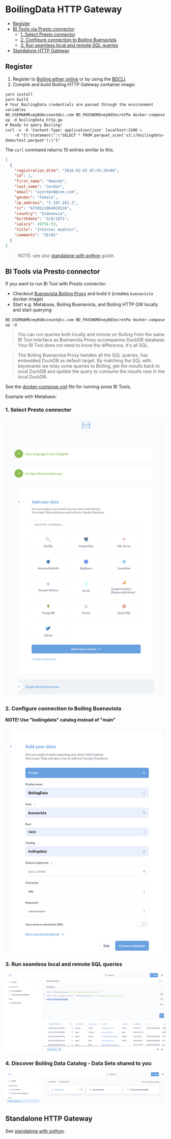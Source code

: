 # BoilingData HTTP Gateway

- [Register](#register)
- [BI Tools via Presto connector](#bi-tools-via-presto-connector)
  - [1. Select Presto connector](#1-select-presto-connector)
  - [2. Configure connection to Boiling Buenavista](#2-configure-connection-to-boiling-buenavista)
  - [3. Run seamless local and remote SQL queries](#3-run-seamless-local-and-remote-sql-queries)
- [Standalone HTTP Gateway](#standalone-http-gateway)

## Register

1. Register to [Boiling either online](https://app.boilingdata.com/) or by using the [BDCLI](https://github.com/boilingdata/boilingdata-bdcli).
2. Compile and build Boiling HTTP Gateway container image:

```shell
yarn install
yarn build
# Your BoilingData credentials are passed through the environment variables
BD_USERNAME=myBdAccount@cc.com BD_PASSWORD=myBdSecretPw docker-compose up -d boilingdata_http_gw
# Ready to query Boiling!
curl -s -H 'Content-Type: application/json' localhost:3100 \
    -d "{\"statement\":\"SELECT * FROM parquet_scan('s3://boilingdata-demo/test.parquet');\"}"
```

The `curl` command returns 10 entries similar to this.

```json
[
  {
    "registration_dttm": "2016-02-03 07:55:29+00",
    "id": 1,
    "first_name": "Amanda",
    "last_name": "Jordan",
    "email": "ajordan0@com.com",
    "gender": "Female",
    "ip_address": "1.197.201.2",
    "cc": "6759521864920116",
    "country": "Indonesia",
    "birthdate": "3/8/1971",
    "salary": 49756.53,
    "title": "Internal Auditor",
    "comments": "1E+02"
  }
]
```

> NOTE: see also [standalone with python](doc/standalone.md) guide.

## BI Tools via Presto connector

If you want to run BI Tool with Presto connector:

- Checkout [Buenavista Boiling Proxy](https://github.com/dforsber/buenavista) and build it (creates `buenavista` docker image)
- Start e.g. Metabase, Boiling Buenavista, and Boiling HTTP GW locally and start querying

```shell
BD_USERNAME=myBdAccount@cc.com BD_PASSWORD=myBdSecretPw docker-compose up -d
```

> You can run queries both locally and remote on Boiling from the same BI Tool interface as Buenavista Proxy accompanies DuckDB database. Your BI Tool does not need to know the difference, it's all SQL.

> The Boiling Buenavista Proxy handles all the SQL queries, has embedded DuckDB as default target. By matching the SQL with keywoards we relay some queries to Boiling, get the results back to local DuckDB and update the query to consume the results now in the local DuckDB.

See the [docker-compose.yml](docker-compose.yml) file for running some BI Tools.

Example with Metabase:

### 1. Select Presto connector

![1. Select Presto](./doc/boiling-with-metabase-1.png)

### 2. Configure connection to Boiling Buenavista

**NOTE! Use "boilingdata" catalog instead of "main"**

![2. Configure](./doc/boiling-with-metabase-2.png)

### 3. Run seamless local and remote SQL queries

![3. Enjoy](./doc/boiling-with-metabase-3.png)

### 4. Discover Boiling Data Catalog - Data Sets shared to you

![4. Discover](./doc/boiling-with-metabase-4.png)

## Standalone HTTP Gateway

See [standalone with python](doc/standalone.md).

